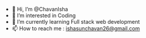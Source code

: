 - 👋 Hi, I’m @ChavanIsha
- 👀 I’m interested in Coding 
- 🌱 I’m currently learning Full stack web development 
- 📫 How to reach me : ishasunchavan26@gmail.com 

<!---
ChavanIsha/ChavanIsha is a ✨ special ✨ repository because its `README.md` (this file) appears on your GitHub profile.
You can click the Preview link to take a look at your changes.
--->
